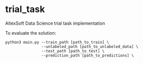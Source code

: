 # trial_task
AltexSoft Data Science trial task implementation

To evaluate the solution:
```commandline
python3 main.py --train_path [path_to_train] \
                --unlabeled_path [path_to_unlabeled_data] \
                --test_path [path_to_test] \
                --prediction_path [path_to_predictions] \
```
